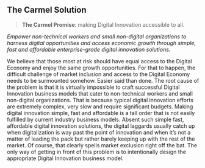 ## The Carmel Solution

> **The Carmel Promise**: making Digital Innovation accessible to all.

*Empower non-technical workers and small non-digital organizations to harness digital opportunities and access economic growth through simple, fast and affordable enterprise-grade digital innovation solutions.*

We believe that those most at risk should have equal access to the Digital Economy and enjoy the same growth opportunities. For that to happen, the difficult challenge of market inclusion and access to the Digital Economy needs to be surmounted somehow. Easier said than done. The root cause of the problem is that it is virtually impossible to craft successful Digital Innovation business models that cater to non-technical workers and small non-digital organizations. That is because typical digital innovation efforts are extremely complex, very slow and require significant budgets. Making digital innovation simple, fast and affordable is a tall order that is not easily fulfilled by current industry business models. Absent such simple fast, affordable digital innovation solutions, the digital laggards usually catch up when digitalization is way past the point of innovation and when it’s not a matter of leading the pack but rather barely keeping up with the rest of the market. Of course, that clearly spells market exclusion right off the bat. The only way of getting in front of this problem is to intentionally design the appropriate Digital Innovation business model.